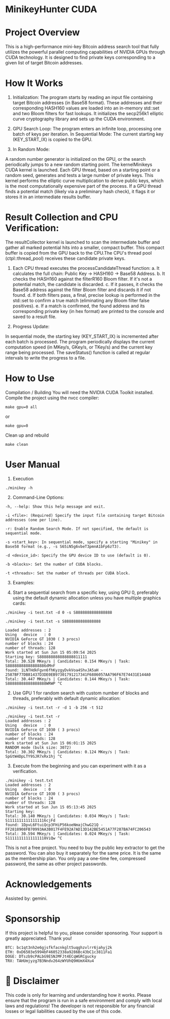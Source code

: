 # MinikeyHunter CUDA

# Project Overview

This is a high-performance mini-key Bitcoin address search tool that fully utilizes the powerful parallel computing capabilities of NVIDIA GPUs through CUDA technology. It is designed to find private keys corresponding to a given list of target Bitcoin addresses.


# How It Works

1. Initialization:
The program starts by reading an input file containing target Bitcoin addresses (in Base58 format).
These addresses and their corresponding HASH160 values are loaded into an in-memory std::set and two Bloom filters for fast lookups.
It initializes the secp256k1 elliptic curve cryptography library and sets up the CUDA environment.

2. GPU Search Loop:
The program enters an infinite loop, processing one batch of keys per iteration.
In Sequential Mode: The current starting key (KEY_START_IX) is copied to the GPU.

3. In Random Mode: 

A random number generator is initialized on the GPU, or the search periodically jumps to a new random starting point.
The kernelMinikeys CUDA kernel is launched. Each GPU thread, based on a starting point or a random seed, generates and tests a large number of private keys. This kernel performs the elliptic curve multiplication to derive public keys, which is the most computationally expensive part of the process.
If a GPU thread finds a potential match (likely via a preliminary hash check), it flags it or stores it in an intermediate results buffer.

# Result Collection and CPU Verification:

The resultCollector kernel is launched to scan the intermediate buffer and gather all marked potential hits into a smaller, compact buffer.
This compact buffer is copied from the GPU back to the CPU.The CPU's thread pool (ctpl::thread_pool) receives these candidate private keys.

1. Each CPU thread executes the processCandidateThread function:
a. It calculates the full chain: Public Key -> HASH160 -> Base58 Address.
b. It checks the HASH160 against the filterR160 Bloom filter. If it's not a potential match, the candidate is discarded.
c. If it passes, it checks the Base58 address against the filter Bloom filter and discards it if not found.
d. If both filters pass, a final, precise lookup is performed in the std::set to confirm a true match (eliminating any Bloom filter false positives).
e. If a match is confirmed, the found address and its corresponding private key (in hex format) are printed to the console and saved to a result file.

2. Progress Update:

In sequential mode, the starting key (KEY_START_IX) is incremented after each batch is processed.
The program periodically displays the current computation speed (in MKey/s, GKey/s, or TKey/s) and the current key range being processed.
The saveStatus() function is called at regular intervals to write the progress to a file.

# How to Use

Compilation / Building
You will need the NVIDIA CUDA Toolkit installed. Compile the project using the nvcc compiler:
```
make gpu=0 all
```
or
```
make gpu=0
```
Clean up and rebuild
```
make clean
```
# User Manual

1. Execution
```
./minikey -h
```
2. Command-Line Options:
```
-h, --help: Show this help message and exit.

-i <file>: (Required) Specify the input file containing target Bitcoin addresses (one per line).

-r: Enable Random Search Mode. If not specified, the default is sequential mode.

-s <start_key>: In sequential mode, specify a starting "Minikey" in Base58 format (e.g., -s S65iN5g6vbeT3pmnA1bFp6zT3).

-d <device_id>: Specify the GPU device ID to use (default is 0).

-b <blocks>: Set the number of CUDA blocks.

-t <threads>: Set the number of threads per CUDA block.
```
3. Examples:

1. Start a sequential search from a specific key, using GPU 0, preferably using the default dynamic allocation unless you have multiple graphics cards:
```
./minikey -i test.txt -d 0 -s S8888888888888888

./minikey -i test.txt -s S8888888888888888

Loaded addresses : 2
Using   device   : 0 
NVIDIA GeForce GT 1030 ( 3 procs)
number of blocks : 24
number of threads: 128
Work started at Sun Jun 15 05:09:54 2025
Starting key: S888888888888888811111
Total: 30.528 MKey/s | Candidates: 0.154 MKey/s | Task: S88888888888888886dMnF 
found: 1LNTHdkFgvn6fhKyzgyDvkVoa4ShvJA5aH - 2587BF77DB81437D3DE0EB97301791217341F6886057AA796F67E74431E144A0
Total: 30.447 MKey/s | Candidates: 0.144 MKey/s | Task: S88888888888888888WRWP ^C
```


2. Use GPU 1 for random search with custom number of blocks and threads, preferably with default dynamic allocation:
```
./minikey -i test.txt -r -d 1 -b 256 -t 512

./minikey -i test.txt -r
Loaded addresses : 2
Using   device   : 0 
NVIDIA GeForce GT 1030 ( 3 procs)
number of blocks : 24
number of threads: 128
Work started at Sun Jun 15 06:01:15 2025
RANDOM mode (bulk size: 3072)
Total: 30.302 MKey/s | Candidates: 0.124 MKey/s | Task: SpGtW4DpLTY9SJR7xRx1hj ^C
```

3. Execute from the beginning and you can experiment with it as a verification.
```
./minikey -i test.txt
Loaded addresses : 2
Using   device   : 0 
NVIDIA GeForce GT 1030 ( 3 procs)
number of blocks : 24
number of threads: 128
Work started at Sun Jun 15 05:13:45 2025
Starting key: 
Total: 30.140 MKey/s | Candidates: 0.034 MKey/s | Task: S11111111111111116cjFd 
found: 1DpvL6FtuiQcp3FHiP56koeNmajChwG21Q - FF2818908FB70993AA3B017F4FE92A7AD13D142BE5451A77F287BA74FC206543
Total: 30.594 MKey/s | Candidates: 0.024 MKey/s | Task: S11111111111111118ViQw ^C
```
This is not a free project. You need to buy the public key extractor to get the password. You can also buy it separately for the same price. It is the same as the membership plan. You only pay a one-time fee, compressed password, the same as other project passwords.

# Acknowledgements

Assisted by: gemini.

# Sponsorship
If this project is helpful to you, please consider sponsoring. Your support is greatly appreciated. Thank you!
```
BTC: bc1qt3nh2e6gjsfkfacnkglt5uqghzvlrr6jahyj2k
ETH: 0xD6503e5994bF46052338a9286Bc43bC1c3811Fa1
DOGE: DTszb9cPALbG9ESNJMFJt4ECqWGRCgucky
TRX: TAHUmjyzg7B3Nndv264zWYUhQ9HUmX4Xu4
```
# 📜 Disclaimer
This code is only for learning and understanding how it works.
Please ensure that the program is run in a safe environment and comply with local laws and regulations!
The developer is not responsible for any financial losses or legal liabilities caused by the use of this code.

